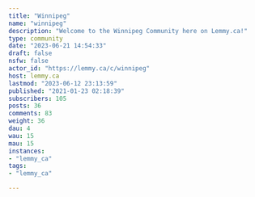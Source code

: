 ```yaml
---
title: "Winnipeg" 
name: "winnipeg"
description: "Welcome to the Winnipeg Community here on Lemmy.ca!"
type: community
date: "2023-06-21 14:54:33"
draft: false
nsfw: false
actor_id: "https://lemmy.ca/c/winnipeg"
host: lemmy.ca
lastmod: "2023-06-12 23:13:59"
published: "2021-01-23 02:18:39"
subscribers: 105
posts: 36
comments: 83
weight: 36
dau: 4
wau: 15
mau: 15
instances:
- "lemmy_ca"
tags: 
- "lemmy_ca"

---
```

